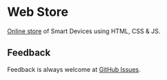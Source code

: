 # Web Store
[Online store](https://vchkhr.com/web-store) of Smart Devices using HTML, CSS & JS.

## Feedback
Feedback is always welcome at [GitHub Issues](https://github.com/vchkhr/web-store/issues).
